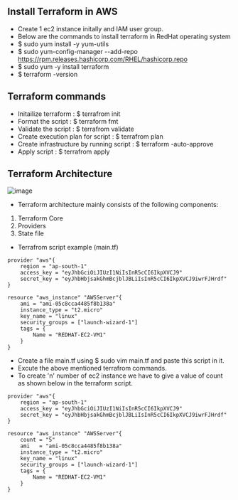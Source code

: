 ## Install Terraform in AWS
- Create 1 ec2 instance initally and IAM user group.
- Below are the commands to install terraform in RedHat operating system
- $ sudo yum install -y yum-utils
- $ sudo yum-config-manager --add-repo https://rpm.releases.hashicorp.com/RHEL/hashicorp.repo
- $ sudo yum -y install terraform
- $ terraform -version
## Terraform commands
- Initailize terraform : $ terrafrom init
- Format the script : $ terraform fmt
- Validate the script : $ terrafrom validate
- Create execution plan for script : $ terrafrom plan
- Create infrastructure by running script : $ terraform -auto-approve
- Apply script : $ terrafrom apply
## Terraform Architecture

![image](https://github.com/Abhinavcode13/DevOpsDrift-Daily/assets/126642111/74a58011-51c4-4478-90d4-b2a1b7813eee)

- Terraform architecture mainly consists of the following components:

1) Terraform Core
2) Providers
3) State file

- Terrafrom script example (main.tf)
```
provider "aws"{
    region = "ap-south-1"
    access_key = "eyJhbGciOiJIUzI1NiIsInR5cCI6IkpXVCJ9"
    secret_key = "eyJhbHbjsakGhmBcjblJBLiIsInR5cCI6IkpXVCJ9iwrFJHrdf"
}

resource "aws_instance" "AWSServer"{
    ami = "ami-05c8cca4485f8b138a"
    instance_type = "t2.micro"
    key_name = "linux"
    security_groups = ["launch-wizard-1"]
    tags = {
        Name = "REDHAT-EC2-VM1"
    }
}
```
- Create a file main.tf using $ sudo vim main.tf and paste this script in it.
- Excute the above mentioned terrafrom commands.
- To create 'n' number of ec2 instance we have to give a value of count as shown below in the terraform script.
```
provider "aws"{
    region = "ap-south-1"
    access_key = "eyJhbGciOiJIUzI1NiIsInR5cCI6IkpXVCJ9"
    secret_key = "eyJhbHbjsakGhmBcjblJBLiIsInR5cCI6IkpXVCJ9iwrFJHrdf"
}

resource "aws_instance" "AWSServer"{
    count = "5"
    ami   = "ami-05c8cca4485f8b138a"
    instance_type = "t2.micro"
    key_name = "linux"
    security_groups = ["launch-wizard-1"]
    tags = {
        Name = "REDHAT-EC2-VM1"
    }
}
```
